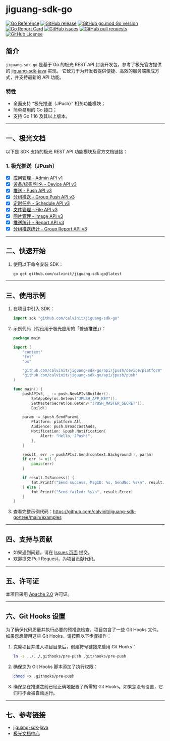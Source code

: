 # jiguang-sdk-go

[![Go Reference](https://pkg.go.dev/badge/github.com/calvinit/jiguang-sdk-go.svg)](https://pkg.go.dev/github.com/calvinit/jiguang-sdk-go)
[![GitHub release](https://img.shields.io/github/v/release/calvinit/jiguang-sdk-go)](https://github.com/calvinit/jiguang-sdk-go/releases)
[![GitHub go.mod Go version](https://img.shields.io/github/go-mod/go-version/calvinit/jiguang-sdk-go)](https://golang.org/doc/devel/release.html)
[![Go Report Card](https://goreportcard.com/badge/github.com/calvinit/jiguang-sdk-go)](https://goreportcard.com/report/github.com/calvinit/jiguang-sdk-go)
[![GitHub issues](https://img.shields.io/github/issues/calvinit/jiguang-sdk-go)](https://github.com/calvinit/jiguang-sdk-go/issues)
[![GitHub pull requests](https://img.shields.io/github/issues-pr/calvinit/jiguang-sdk-go)](https://github.com/calvinit/jiguang-sdk-go/pulls)
[![GitHub License](https://img.shields.io/github/license/calvinit/jiguang-sdk-go)](https://github.com/calvinit/jiguang-sdk-go?tab=Apache-2.0-1-ov-file#readme)

## 简介

`jiguang-sdk-go` 是基于 Go 的极光 REST API
封装开发包，参考了极光官方提供的 [jiguang-sdk-java](https://github.com/jpush/jiguang-sdk-java) 实现。
它致力于为开发者提供便捷、高效的服务端集成方式，并支持最新的 API 功能。

### 特性

- 全面支持 “极光推送（JPush）” 相关功能模块；
- 简单易用的 Go 接口；
- 支持 Go 1.16 及其以上版本。

---

## 一、极光文档

以下是 SDK 支持的极光 REST API 功能模块及官方文档链接：

### 1. 极光推送（JPush）

- [x] [应用管理 - Admin API v1](https://docs.jiguang.cn/jpush/server/push/rest_api_admin_api_v1)
- [x] [设备/标签/别名 - Device API v3](https://docs.jiguang.cn/jpush/server/push/rest_api_v3_device)
- [x] [推送 - Push API v3](https://docs.jiguang.cn/jpush/server/push/rest_api_v3_push)
- [x] [分组推送 - Group Push API v3](https://docs.jiguang.cn/jpush/server/push/rest_api_v3_push_grouppush)
- [x] [定时任务 - Schedule API v3](https://docs.jiguang.cn/jpush/server/push/rest_api_push_schedule)
- [x] [文件管理 - File API v3](https://docs.jiguang.cn/jpush/server/push/rest_api_v3_file)
- [x] [图片管理 - Image API v3](https://docs.jiguang.cn/jpush/server/push/rest_api_v3_image)
- [x] [推送统计 - Report API v3](https://docs.jiguang.cn/jpush/server/push/rest_api_v3_report)
- [x] [分组推送统计 - Group Report API v3](https://docs.jiguang.cn/jpush/server/push/rest_api_v3_report)

---

## 二、快速开始

1. 使用以下命令安装 SDK：
    ```bash
    go get github.com/calvinit/jiguang-sdk-go@latest
    ```

---

## 三、使用示例

1. 在项目中引入 SDK：
    ```go
    import sdk "github.com/calvinit/jiguang-sdk-go"
    ```

2. 示例代码（假设用于极光应用的「普通推送」）：
    ```go
    package main

    import (
        "context"
        "fmt"
        "os"
    
        "github.com/calvinit/jiguang-sdk-go/api/jpush/device/platform"
        "github.com/calvinit/jiguang-sdk-go/api/jpush/push"
    )
    
    func main() {
        pushAPIv3, _ := push.NewAPIv3Builder().
    		SetAppKey(os.Getenv("JPUSH_APP_KEY")).
    		SetMasterSecret(os.Getenv("JPUSH_MASTER_SECRET")).
    		Build()
    
        param := &push.SendParam{
            Platform: platform.All,
            Audience: push.BroadcastAuds,
            Notification: &push.Notification{
                Alert: "Hello, JPush!",
            },
        }
    
        result, err := pushAPIv3.Send(context.Background(), param)
        if err != nil {
            panic(err)
        }
    
        if result.IsSuccess() {
            fmt.Printf("Send success, MsgID: %s, SendNo: %s\n", result.MsgID, result.SendNo)
        } else {
            fmt.Printf("Send failed: %s\n", result.Error)
        }
    }
    ```

3. 查看完整示例代码：https://github.com/calvinit/jiguang-sdk-go/tree/main/examples

---

## 四、支持与贡献

- 如果遇到问题，请在 [Issues 页面](https://github.com/calvinit/jiguang-sdk-go/issues/new) 提交。
- 欢迎提交 Pull Request，为项目贡献代码。

---

## 五、许可证

本项目采用 [Apache 2.0](https://github.com/calvinit/jiguang-sdk-go?tab=Apache-2.0-1-ov-file#readme) 许可证。

---

## 六、Git Hooks 设置

为了确保代码质量并执行必要的预推送检查，项目包含了一些 Git Hooks 文件。如果您想使用这些 Git Hooks，请按照以下步骤操作：

1. 克隆项目并进入项目目录后，创建符号链接来启用 Git Hooks：
    ```bash
    ln -s ../../.githooks/pre-push .git/hooks/pre-push
    ```
2. 确保您为 Git Hooks 脚本添加了执行权限：
    ```bash
    chmod +x .githooks/pre-push
    ```
3. 确保您在推送之前已经正确地配置了所需的 Git Hooks。如果您没有设置，它们将不会被自动运行。

---

## 七、参考链接

- [jiguang-sdk-java](https://github.com/jpush/jiguang-sdk-java)
- [极光文档中心](https://docs.jiguang.cn)